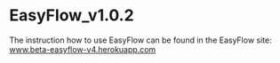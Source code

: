 # EasyFlow_v1.0.2
The instruction how to use EasyFlow can be found in the EasyFlow site:
www.beta-easyflow-v4.herokuapp.com
